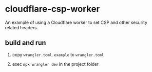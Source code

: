 # cloudflare-csp-worker
An example of using a Cloudflare worker to set CSP and other security related headers.

## build and run
1. copy `wrangler.toml.example` to `wrangler.toml`

2. exec `npx wrangler dev` in the project folder

